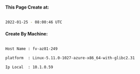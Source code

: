 
   
#### This Page Create at:

```bash

2022-01-25 - 08:00:46 UTC

```

#### Create By Machine:

```bash

Host Name : fv-az81-249

platform  : Linux-5.11.0-1027-azure-x86_64-with-glibc2.31

Ip Local  : 10.1.0.59

```

